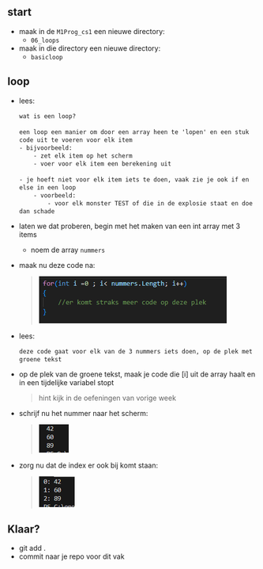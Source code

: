 ## start 


- maak in de `M1Prog_cs1`  een nieuwe directory:
    - `06_loops`
- maak in die directory een nieuwe directory:
    - `basicloop`

## loop

- lees:
    ```
    wat is een loop?

    een loop een manier om door een array heen te 'lopen' en een stuk code uit te voeren voor elk item
    - bijvoorbeeld:
        - zet elk item op het scherm
        - voer voor elk item een berekening uit

    - je hoeft niet voor elk item iets te doen, vaak zie je ook if en else in een loop
        - voorbeeld:
            - voor elk monster TEST of die in de explosie staat en doe dan schade
    ```

- laten we dat proberen, begin met het maken van een int array met 3 items
    - noem de array `nummers`

- maak nu deze code na:
    > ![](img/for.PNG)

- lees:
    ```
    deze code gaat voor elk van de 3 nummers iets doen, op de plek met groene tekst
    ```

- op de plek van de groene tekst, maak je code die [i] uit de array haalt en in een tijdelijke variabel stopt
    > hint kijk in de oefeningen van vorige week

- schrijf nu het nummer naar het scherm:
    > ![](img/nummerloop.PNG)

- zorg nu dat de index er ook bij komt staan:
    > ![](img/metindex.PNG)

## Klaar?

- git add .
- commit naar je repo voor dit vak
